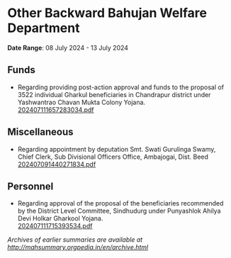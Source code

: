 # Other Backward Bahujan Welfare Department

**Date Range**: 08 July 2024 - 13 July 2024


## Funds
- Regarding providing post-action approval and funds to the proposal of 3522 individual Gharkul beneficiaries in Chandrapur district under Yashwantrao Chavan Mukta Colony Yojana.\
  [202407111657283034.pdf](https://gr.maharashtra.gov.in/Site/Upload/Government%20Resolutions/English/202407111657283034.pdf)

## Miscellaneous
- Regarding appointment by deputation Smt. Swati Gurulinga Swamy, Chief Clerk, Sub Divisional Officers Office, Ambajogai, Dist. Beed\
  [202407091440271834.pdf](https://gr.maharashtra.gov.in/Site/Upload/Government%20Resolutions/English/202407091440271834.pdf)

## Personnel
- Regarding approval of the proposal of the beneficiaries recommended by the District Level Committee, Sindhudurg under Punyashlok Ahilya Devi Holkar Gharkool Yojana.\
  [202407111715393534.pdf](https://gr.maharashtra.gov.in/Site/Upload/Government%20Resolutions/English/202407111715393534.pdf)


*Archives of earlier summaries are available at http://mahsummary.orgpedia.in/en/archive.html*
